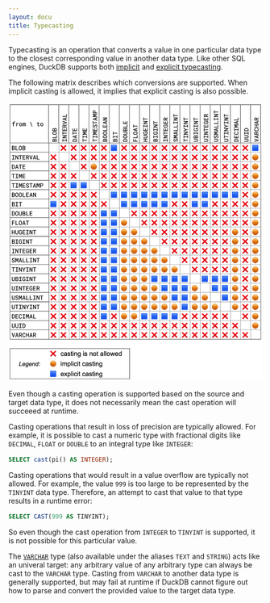 ```yaml
---
layout: docu
title: Typecasting
---
```


Typecasting is an operation that converts a value in one particular data type to the closest corresponding value in another data type.
Like other SQL engines, DuckDB supports both [implicit](../expressions/cast#implicit-casting) and [explicit typecasting](../expressions/cast#explicit-casting).

The following matrix describes which conversions are supported.
When implicit casting is allowed, it implies that explicit casting is also possible.

![Typecasting matrix](/images/typecasting-matrix.png)

Even though a casting operation is supported based on the source and target data type, it does not necessarily mean the cast operation will succeeed at runtime.

Casting operations that result in loss of precision are typically allowed. For example, it is possible to cast a numeric type with fractional digits like `DECIMAL`, `FLOAT` or `DOUBLE` to an integral type like `INTEGER`:

```sql
SELECT cast(pi() AS INTEGER);
```

Casting operations that would result in a value overflow are typically not allowed. For example, the value `999` is too large to be represented by the `TINYINT` data type. Therefore, an attempt to cast that value to that type results in a runtime error:

```sql
SELECT CAST(999 AS TINYINT);
```

So even though the cast operation from `INTEGER` to `TINYINT` is supported, it is not possible for this particular value. 
  
The [`VARCHAR`](text) type (also available under the aliases `TEXT` and `STRING`) acts like an univeral target: any arbitrary value of any arbitrary type can always be cast to the `VARCHAR` type.
Casting from `VARCHAR` to another data type is generally supported, but may fail at runtime if DuckDB cannot figure out how to parse and convert the provided value to the target data type.
